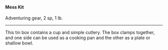 #### Mess Kit

Adventuring gear, 2 sp, 1 lb.

---

This tin box contains a cup and simple cutlery. The box clamps together, and one side can be used as a cooking pan and the other as a plate or shallow bowl.